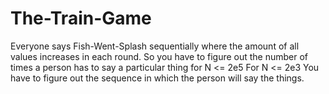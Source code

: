 # The-Train-Game

Everyone says Fish-Went-Splash sequentially where the amount of all values increases in each round.
So you have to figure out the number of times a person has to say a particular thing for N <= 2e5
For N <= 2e3 You have to figure out the sequence in which the person will say the things.
